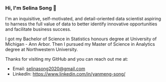 ### Hi, I'm Selina Song 👋

I'm an inquisitive, self-motivated, and detail-oriented data scientist aspiring to harness the full value of data to better identify innovative opportunities and facilitate business success.

I got my Bachelor of Science in Statistics honours degree at University of Michigan - Ann Arbor. Then I pursued my Master of Science in Analytics degree at Northwestern University. 

Thanks for visiting my GitHub and you can reach out me at:

- Email: selinasong2020@gmail.com
- LinkedIn: https://www.linkedin.com/in/yanmeng-song/


<!--
**yanmsong/yanmsong** is a ✨ _special_ ✨ repository because its `README.md` (this file) appears on your GitHub profile.
